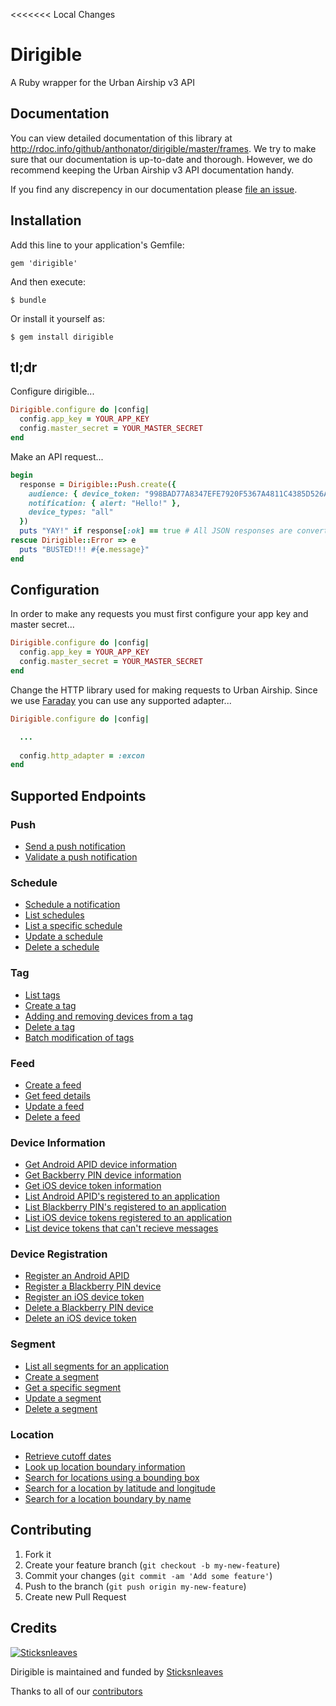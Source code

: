 <<<<<<< Local Changes
# Dirigible

A Ruby wrapper for the Urban Airship v3 API

## Documentation

You can view detailed documentation of this library at http://rdoc.info/github/anthonator/dirigible/master/frames. We try to make sure that our documentation is up-to-date and thorough. However, we do recommend keeping the Urban Airship v3 API documentation handy.

If you find any discrepency in our documentation please [file an issue](https://github.com/anthonator/dirigible/issues).

## Installation

Add this line to your application's Gemfile:

    gem 'dirigible'

And then execute:

    $ bundle

Or install it yourself as:

    $ gem install dirigible

## tl;dr

Configure dirigible...

```ruby
Dirigible.configure do |config|
  config.app_key = YOUR_APP_KEY
  config.master_secret = YOUR_MASTER_SECRET
end
```

Make an API request...

```ruby
begin
  response = Dirigible::Push.create({
    audience: { device_token: "998BAD77A8347EFE7920F5367A4811C4385D526AE42C598A629A73B94EEDBAC8" },
    notification: { alert: "Hello!" },
    device_types: "all"
  })
  puts "YAY!" if response[:ok] == true # All JSON responses are converted to hash's
rescue Dirigible::Error => e
  puts "BUSTED!!! #{e.message}"
end
```

## Configuration

In order to make any requests you must first configure your app key and master secret...

```ruby
Dirigible.configure do |config|
  config.app_key = YOUR_APP_KEY
  config.master_secret = YOUR_MASTER_SECRET
end
```

Change the HTTP library used for making requests to Urban Airship. Since we use [Faraday](https://github.com/lostisland/faraday) you can use any supported adapter...

```ruby
Dirigible.configure do |config|

  ...
  
  config.http_adapter = :excon
end
```

## Supported Endpoints

### Push

* [Send a push notification](http://rdoc.info/github/anthonator/dirigible/master/Dirigible/Push.create)
* [Validate a push notification](http://rdoc.info/github/anthonator/dirigible/master/Dirigible/Push.validate)

### Schedule

* [Schedule a notification](http://rdoc.info/github/anthonator/dirigible/master/Dirigible/Schedule.create)
* [List schedules](http://rdoc.info/github/anthonator/dirigible/master/Dirigible/Schedule.list)
* [List a specific schedule](http://rdoc.info/github/anthonator/dirigible/master/Dirigible/Schedule.get)
* [Update a schedule](http://rdoc.info/github/anthonator/dirigible/master/Dirigible/Schedule.update)
* [Delete a schedule](http://rdoc.info/github/anthonator/dirigible/master/Dirigible/Schedule.delete)

### Tag

* [List tags](http://rdoc.info/github/anthonator/dirigible/master/Dirigible/Tag.list)
* [Create a tag](http://rdoc.info/github/anthonator/dirigible/master/Dirigible/Tag.create)
* [Adding and removing devices from a tag](http://rdoc.info/github/anthonator/dirigible/master/Dirigible/Tag.add_or_remove)
* [Delete a tag](http://rdoc.info/github/anthonator/dirigible/master/Dirigible/Tag.delete)
* [Batch modification of tags](http://rdoc.info/github/anthonator/dirigible/master/Dirigible/Tag.batch)

### Feed

* [Create a feed](http://rdoc.info/github/anthonator/dirigible/master/Dirigible/Feed.create)
* [Get feed details](http://rdoc.info/github/anthonator/dirigible/master/Dirigible/Feed.get)
* [Update a feed](http://rdoc.info/github/anthonator/dirigible/master/Dirigible/Feed.update)
* [Delete a feed](http://rdoc.info/github/anthonator/dirigible/master/Dirigible/Feed.delete)

### Device Information

* [Get Android APID device information](http://rdoc.info/github/anthonator/dirigible/master/Dirigible/DeviceInformation.get_apid)
* [Get Backberry PIN device information](http://rdoc.info/github/anthonator/dirigible/master/Dirigible/DeviceInformation.get_device_pin)
* [Get iOS device token information](http://rdoc.info/github/anthonator/dirigible/master/Dirigible/DeviceInformation.get_device_token)
* [List Android APID's registered to an application](http://rdoc.info/github/anthonator/dirigible/master/Dirigible/DeviceInformation.list_apids)
* [List Blackberry PIN's registered to an application](http://rdoc.info/github/anthonator/dirigible/master/Dirigible/DeviceInformation.list_device_pin)
* [List iOS device tokens registered to an application](http://rdoc.info/github/anthonator/dirigible/master/Dirigible/DeviceInformation.list_device_token)
* [List device tokens that can't recieve messages](http://rdoc.info/github/anthonator/dirigible/master/Dirigible/DeviceInformation.device_token_feedback)

### Device Registration

* [Register an Android APID](http://rdoc.info/github/anthonator/dirigible/master/Dirigible/DeviceRegistration.register_apid)
* [Register a Blackberry PIN device](http://rdoc.info/github/anthonator/dirigible/master/Dirigible/DeviceRegistration.register_device_pin)
* [Register an iOS device token](http://rdoc.info/github/anthonator/dirigible/master/Dirigible/DeviceRegistration.register_device_token)
* [Delete a Blackberry PIN device](http://rdoc.info/github/anthonator/dirigible/master/Dirigible/DeviceRegistration.delete_device_pin)
* [Delete an iOS device token](http://rdoc.info/github/anthonator/dirigible/master/Dirigible/DeviceRegistration.delete_device_token)

### Segment

* [List all segments for an application](http://rdoc.info/github/anthonator/dirigible/master/Dirigible/Segment.list)
* [Create a segment](http://rdoc.info/github/anthonator/dirigible/master/Dirigible/Segment.create)
* [Get a specific segment](http://rdoc.info/github/anthonator/dirigible/master/Dirigible/Segment.get)
* [Update a segment](http://rdoc.info/github/anthonator/dirigible/master/Dirigible/Segment.update)
* [Delete a segment](http://rdoc.info/github/anthonator/dirigible/master/Dirigible/Segment.delete)

### Location

* [Retrieve cutoff dates](http://rdoc.info/github/anthonator/dirigible/master/Dirigible/Location.cutoff_dates)
* [Look up location boundary information](http://rdoc.info/github/anthonator/dirigible/master/Dirigible/Location.from_alias)
* [Search for locations using a bounding box](http://rdoc.info/github/anthonator/dirigible/master/Dirigible/Location.search_by_bounding_box)
* [Search for a location by latitude and longitude](http://rdoc.info/github/anthonator/dirigible/master/Dirigible/Location.search_by_latlng)
* [Search for a location boundary by name](http://rdoc.info/github/anthonator/dirigible/master/Dirigible/Location.search_by_name)

## Contributing

1. Fork it
2. Create your feature branch (`git checkout -b my-new-feature`)
3. Commit your changes (`git commit -am 'Add some feature'`)
4. Push to the branch (`git push origin my-new-feature`)
5. Create new Pull Request

## Credits
[![Sticksnleaves](http://sticksnleaves-wordpress.herokuapp.com/wp-content/themes/sticksnleaves/images/snl-logo-116x116.png)](http://www.sticksnleaves.com)

Dirigible is maintained and funded by [Sticksnleaves](http://www.sticksnleaves.com)

Thanks to all of our [contributors](https://github.com/anthonator/dirigible/graphs/contributors)